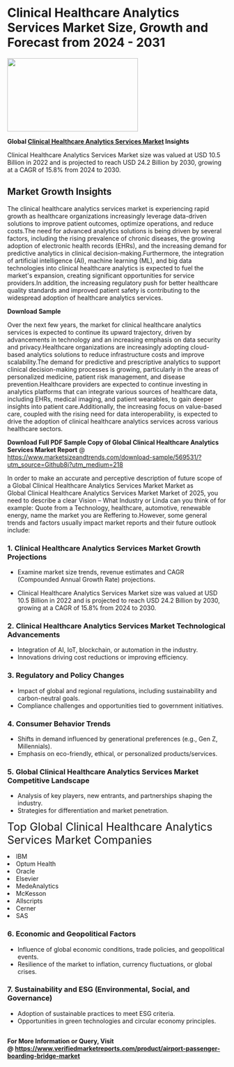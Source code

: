 <H1>Clinical Healthcare Analytics Services Market Size, Growth and Forecast from 2024 - 2031</H1><img class="aligncenter size-medium wp-image-584254" src="https://thirdeyenews.in/wp-content/uploads/2024/09/Global-Market-Research-300x168.jpeg" alt="" width="300" height="168" /><p><strong>Global&nbsp;<a href="https://www.marketsizeandtrends.com/download-sample/569531/?utm_source=Github8j?utm_medium=218">Clinical Healthcare Analytics Services Market</a> Insights</strong></p><p>Clinical Healthcare Analytics Services Market size was valued at USD 10.5 Billion in 2022 and is projected to reach USD 24.2 Billion by 2030, growing at a CAGR of 15.8% from 2024 to 2030.</p><p><h2>Market Growth Insights</h2> <p>The clinical healthcare analytics services market is experiencing rapid growth as healthcare organizations increasingly leverage data-driven solutions to improve patient outcomes, optimize operations, and reduce costs.The need for advanced analytics solutions is being driven by several factors, including the rising prevalence of chronic diseases, the growing adoption of electronic health records (EHRs), and the increasing demand for predictive analytics in clinical decision-making.Furthermore, the integration of artificial intelligence (AI), machine learning (ML), and big data technologies into clinical healthcare analytics is expected to fuel the market's expansion, creating significant opportunities for service providers.In addition, the increasing regulatory push for better healthcare quality standards and improved patient safety is contributing to the widespread adoption of healthcare analytics services.</p> <p><strong>Download Sample</strong></p> <p>Over the next few years, the market for clinical healthcare analytics services is expected to continue its upward trajectory, driven by advancements in technology and an increasing emphasis on data security and privacy.Healthcare organizations are increasingly adopting cloud-based analytics solutions to reduce infrastructure costs and improve scalability.The demand for predictive and prescriptive analytics to support clinical decision-making processes is growing, particularly in the areas of personalized medicine, patient risk management, and disease prevention.Healthcare providers are expected to continue investing in analytics platforms that can integrate various sources of healthcare data, including EHRs, medical imaging, and patient wearables, to gain deeper insights into patient care.Additionally, the increasing focus on value-based care, coupled with the rising need for data interoperability, is expected to drive the adoption of clinical healthcare analytics services across various healthcare sectors.</p> <p><span class=""><strong>Download Full PDF Sample Copy of Global Clinical Healthcare Analytics Services Market Report</strong> @ <a href="https://www.marketsizeandtrends.com/download-sample/569531/?utm_source=Github8j?utm_medium=218" target="_blank">https://www.marketsizeandtrends.com/download-sample/569531/?utm_source=Github8j?utm_medium=218</a></span></p><p>In order to make an accurate and perceptive description of future scope of a Global&nbsp;Clinical Healthcare Analytics Services Market Market as Global&nbsp;Clinical Healthcare Analytics Services Market Market of 2025, you need to describe a clear Vision &ndash; What Industry or Linda can you think of for example: Quote from a Technology, healthcare, automotive, renewable energy, name the market you are Reffering to.However, some general trends and factors usually impact market reports and their future outlook include:</p><h3>1.&nbsp;<strong>Clinical Healthcare Analytics Services Market Growth Projections</strong></h3><ul><li>Examine market size trends, revenue estimates and CAGR (Compounded Annual Growth Rate) projections.</li><li><p>Clinical Healthcare Analytics Services Market size was valued at USD 10.5 Billion in 2022 and is projected to reach USD 24.2 Billion by 2030, growing at a CAGR of 15.8% from 2024 to 2030.</p></li></ul><h3>2.&nbsp;<strong>Clinical Healthcare Analytics Services Market Technological Advancements</strong></h3><ul><li>Integration of AI, IoT, blockchain, or automation in the industry.</li><li>Innovations driving cost reductions or improving efficiency.</li></ul><h3>3.&nbsp;<strong>Regulatory and Policy Changes</strong></h3><ul><li>Impact of global and regional regulations, including sustainability and carbon-neutral goals.</li><li>Compliance challenges and opportunities tied to government initiatives.</li></ul><h3>4.&nbsp;<strong>Consumer Behavior Trends</strong></h3><ul><li>Shifts in demand influenced by generational preferences (e.g., Gen Z, Millennials).</li><li>Emphasis on eco-friendly, ethical, or personalized products/services.</li></ul><h3>5.&nbsp;<strong>Global Clinical Healthcare Analytics Services Market Competitive Landscape</strong></h3><ul><li>Analysis of key players, new entrants, and partnerships shaping the industry.</li><li>Strategies for differentiation and market penetration.</li></ul><p data-pm-slice="1 1 []"><span style="color: inherit; font-family: inherit; font-size: 25px;">Top Global Clinical Healthcare Analytics Services Market Companies</span></p><div class="" data-test-id=""><p><li>IBM</li><li> Optum Health</li><li> Oracle</li><li> Elsevier</li><li> MedeAnalytics</li><li> McKesson</li><li> Allscripts</li><li> Cerner</li><li> SAS</li></p></div><h3>6.&nbsp;<strong>Economic and Geopolitical Factors</strong></h3><ul><li>Influence of global economic conditions, trade policies, and geopolitical events.</li><li>Resilience of the market to inflation, currency fluctuations, or global crises.</li></ul><h3>7.&nbsp;<strong>Sustainability and ESG (Environmental, Social, and Governance)</strong></h3><ul><li>Adoption of sustainable practices to meet ESG criteria.</li><li>Opportunities in green technologies and circular economy principles.</li></ul><h2><strong style="font-size: 14px;">For More Information or Query, Visit @&nbsp;</strong><a style="background-color: #ffffff; font-size: 14px;" href="https://www.marketsizeandtrends.com/report/clinical-healthcare-analytics-services-market/" target="_blank">https://www.verifiedmarketreports.com/product/airport-passenger-boarding-bridge-market</a></h2>